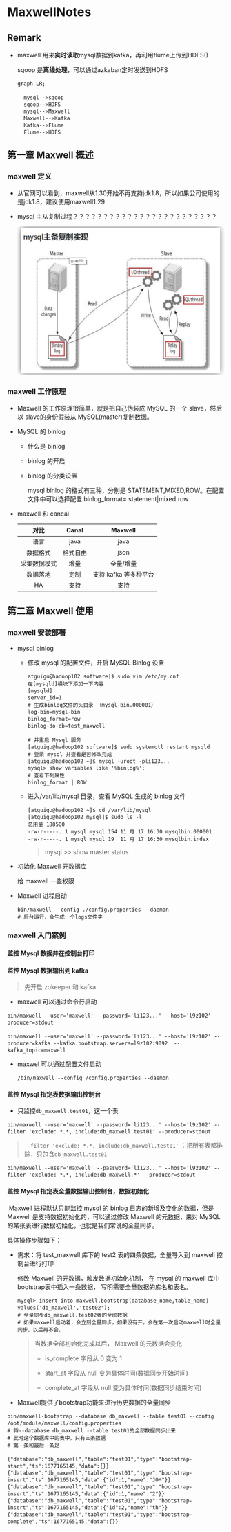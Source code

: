 # MaxwellNotes

## Remark

- maxwell 用来**实时读取**mysql数据到kafka，再利用flume上传到HDFS()

  sqoop 是**离线处理**，可以通过azkaban定时发送到HDFS

  ```mermaid
  graph LR;
    
    mysql-->sqoop
    sqoop-->HDFS
    mysql-->Maxwell
    Maxwell-->Kafka
    Kafka-->Flume
    Flume-->HDFS
  ```

## 第一章 Maxwell 概述

### maxwell 定义

- 从官网可以看到，maxwell从1.30开始不再支持jdk1.8，所以如果公司使用的是jdk1.8，建议使用maxwell1.29

- mysql 主从复制过程？？？？？？？？？？？？？？？？？？？？？？？？

  <img src="./images/001.jpg" alt="image" style="zoom:80%;" />



### maxwell 工作原理

- Maxwell 的工作原理很简单，就是把自己伪装成 MySQL 的一个 slave，然后以 slave的身份假装从 MySQL(master)复制数据。  



- MySQL 的 binlog 

  - 什么是 binlog  

  - binlog 的开启  

  - binlog 的分类设置  

    mysql binlog 的格式有三种，分别是 STATEMENT,MIXED,ROW。在配置文件中可以选择配置 binlog_format= statement|mixed|row  



- maxwell 和 cancal

  |     对比     |  Canal   |        Maxwell        |
  | :----------: | :------: | :-------------------: |
  |     语言     |   java   |         java          |
  |   数据格式   | 格式自由 |         json          |
  | 采集数据模式 |   增量   |       全量/增量       |
  |   数据落地   |   定制   | 支持 kafka 等多种平台 |
  |      HA      |   支持   |         支持          |



## 第二章 Maxwell 使用

### maxwell 安装部署

- mysql binlog

  - 修改 mysql 的配置文件，开启 MySQL Binlog 设置  

    ```shell
    atguigu@hadoop102 software]$ sudo vim /etc/my.cnf
    在[mysqld]模块下添加一下内容
    [mysqld]
    server_id=1
    # 生成binlog文件的头目录 （mysql-bin.000001）
    log-bin=mysql-bin
    binlog_format=row
    binlog-do-db=test_maxwell
        
    # 并重启 Mysql 服务
    [atguigu@hadoop102 software]$ sudo systemctl restart mysqld
    # 登录 mysql 并查看是否修改完成
    [atguigu@hadoop102 ~]$ mysql -uroot -pli123...
    mysql> show variables like '%binlog%';
    # 查看下列属性
    binlog_format | ROW
    ```

  - 进入/var/lib/mysql 目录，查看 MySQL 生成的 binlog 文件  

    ```shell
    [atguigu@hadoop102 ~]$ cd /var/lib/mysql
    [atguigu@hadoop102 mysql]$ sudo ls -l
    总用量 188500
    -rw-r-----. 1 mysql mysql 154 11 月 17 16:30 mysqlbin.000001
    -rw-r-----. 1 mysql mysql 19  11 月 17 16:30 mysqlbin.index
    ```

    > mysql >> show master status  

- 初始化 Maxwell 元数据库

  给 maxwell 一些权限



- Maxwell 进程启动

  ```shell
  bin/maxwell --config ./config.properties --daemon
  # 后台运行，会生成一个logs文件夹
  ```

  



### maxwell 入门案例

#### 监控 Mysql 数据并在控制台打印  







#### 监控 Mysql 数据输出到 kafka  

> 先开启 zokeeper 和 kafka 

- maxwell 可以通过命令行启动

```
bin/maxwell --user='maxwell' --password='li123...' --host='l9z102' --producer=stdout

bin/maxwell --user='maxwell' --password='li123...' --host='l9z102' --producer=kafka --kafka.bootstrap.servers=l9z102:9092  --kafka_topic=maxwell
```

- maxwel 可以通过配置文件启动

  ```shell
  /bin/maxwell --config /config.properties --daemon
  ```

  







#### 监控 Mysql 指定表数据输出控制台 

- 只监控`db_maxwell.test01`，这一个表

```shell
bin/maxwell --user='maxwell' --password='li123...' --host='l9z102' --filter 'exclude: *.*, include:db_maxwell.test01' --producer=stdout
```

> `--filter 'exclude: *.*, include:db_maxwell.test01'` ：把所有表都排除，只包含`db_maxwell.test01`

```shell
bin/maxwell --user='maxwell' --password='li123...' --host='l9z102' --filter 'exclude: *.*, include:db_maxwell.*' --producer=stdout
```





#### 监控 Mysql 指定表全量数据输出控制台，数据初始化  

​        Maxwell 进程默认只能监控 mysql 的 binlog 日志的新增及变化的数据，但是Maxwell 是支持数据初始化的，可以通过修改 Maxwell 的元数据，来对 MySQL 的某张表进行数据初始化，也就是我们常说的全量同步。

具体操作步骤如下：  

- 需求：将 test_maxwell 库下的 test2 表的四条数据，全量导入到 maxwell 控制台进行打印

  修改 Maxwell 的元数据，触发数据初始化机制， 在 mysql 的 maxwell 库中 bootstrap表中插入一条数据， 写明需要全量数据的库名和表名。 

  ```shell
  mysql> insert into maxwell.bootstrap(database_name,table_name) values('db_maxwell','test02');
  # 全量同步db_maxwell.test02表的全部数据
  # 如果maxwell启动着，会立刻全量同步，如果没有开，会在第一次启动maxwell时全量同步，以后再不会。
  ```

  > 当数据全部初始化完成以后， Maxwell 的元数据会变化
  >
  > - is_complete 字段从 0 变为 1
  >
  > - start_at 字段从 null 变为具体时间(数据同步开始时间)
  >
  > - complete_at 字段从 null 变为具体时间(数据同步结束时间)  

- Maxwell提供了bootstrap功能来进行历史数据的全量同步

```shell
bin/maxwell-bootstrap --database db_maxwell --table test01 --config /opt/module/maxwell/config.properties
# 将--database db_maxwell --table test01的全部数据同步出来
# 此时这个数据库中的表中，只有三条数据
# 第一条和最后一条是

{"database":"db_maxwell","table":"test01","type":"bootstrap-start","ts":1677165145,"data":{}}
{"database":"db_maxwell","table":"test01","type":"bootstrap-insert","ts":1677165145,"data":{"id":1,"name":"JOM"}}
{"database":"db_maxwell","table":"test01","type":"bootstrap-insert","ts":1677165145,"data":{"id":1,"name":"2"}}
{"database":"db_maxwell","table":"test01","type":"bootstrap-insert","ts":1677165145,"data":{"id":2,"name":"th"}}
{"database":"db_maxwell","table":"test01","type":"bootstrap-complete","ts":1677165145,"data":{}}

```











